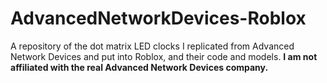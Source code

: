 # AdvancedNetworkDevices-Roblox
A repository of the dot matrix LED clocks I replicated from Advanced Network Devices and put into Roblox, and their code and models. **I am not affiliated with the real Advanced Network Devices company.**
